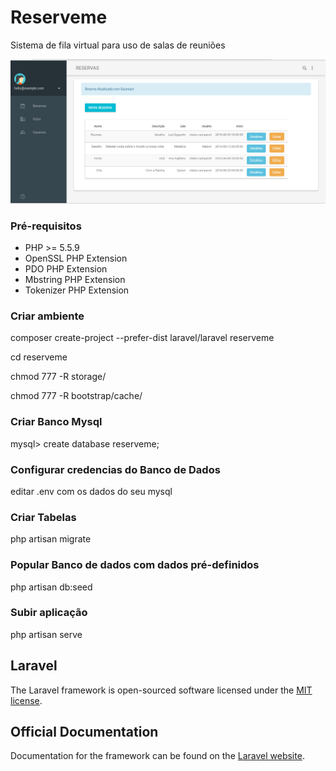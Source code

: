 # Reserveme
Sistema de fila virtual para uso de salas de reuniões


![alt tag](https://raw.githubusercontent.com/campanel/reserveme/master/reserveme.png)


### Pré-requisitos
* PHP >= 5.5.9
* OpenSSL PHP Extension
* PDO PHP Extension
* Mbstring PHP Extension
* Tokenizer PHP Extension

### Criar ambiente
composer create-project --prefer-dist laravel/laravel reserveme

cd reserveme

chmod 777 -R storage/

chmod 777 -R bootstrap/cache/

### Criar Banco Mysql
mysql> create database reserveme;

### Configurar credencias do Banco de Dados
editar .env com os dados do seu mysql

### Criar Tabelas
php artisan migrate

### Popular Banco de dados com dados pré-definidos
php artisan db:seed

### Subir aplicação
php artisan serve

## Laravel

The Laravel framework is open-sourced software licensed under the [MIT license](http://opensource.org/licenses/MIT).

## Official Documentation

Documentation for the framework can be found on the [Laravel website](http://laravel.com/docs).
